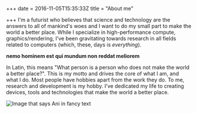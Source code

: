 +++
date = 2016-11-05T15:35:33Z
title = "About me"

+++
I'm a futurist who believes that science and technology are the answers to all of mankind's woes and I want to do my small part to make the world a better place. While I specialize in high-performance compute, graphics/rendering, I've been gravitating towards research in all fields related to computers (which, these, days is _everything_).

**nemo hominem est qui mundum non reddat meliorem**

In Latin, this means "What person is a person who does not make the world a better place?". This is my motto and drives the core of what I am, and what I do. Most people have hobbies apart from the work they do. To me, research and development is my hobby. I've dedicated my life to creating devices, tools and technologies that make the world a better place.

![Image that says Ani in fancy text](/uploads/ani-small.jpg)